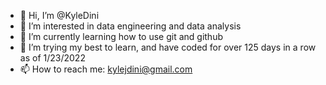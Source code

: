 - 👋 Hi, I’m @KyleDini
- 👀 I’m interested in data engineering and data analysis
- 🌱 I’m currently learning how to use git and github
- 💞️ I’m trying my best to learn, and have coded for over 125 days in a row as of 1/23/2022
- 📫 How to reach me: kylejdini@gmail.com

<!---
KyleDini/KyleDini is a ✨ special ✨ repository because its `README.md` (this file) appears on your GitHub profile.
You can click the Preview link to take a look at your changes.
--->
